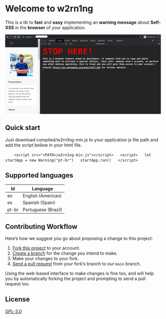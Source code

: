 # Welcome to w2rn1ng
This is a lib to **fast** and **easy** implementing an **warning message** about **Self-XSS** in the **browser** of your application.

![Alt text](documentation/how_works.png?raw=true "Working")

## Quick start
Just download compiled/w2rn1ng-min.js to your application js file path and add the script bellow in your html file.

`    <script src="<PATH>/w2rn1ng-min.js"></script>  
    <script>  
      let startApp = new Warning("pt-br")  
      startApp.run()  
    </script>`

## Supported languages
| Id| Language|
|--|--|
| en | English (American) |
| es | Spanish (Spain)|
| pt-br | Portuguese (Brazil)

## Contributing Workflow
Here’s how we suggest you go about proposing a change to this project:

1.  [Fork this project](https://help.github.com/articles/fork-a-repo/)  to your account.
2.  [Create a branch](https://help.github.com/articles/creating-and-deleting-branches-within-your-repository)  for the change you intend to make.
3.  Make your changes to your fork.
4.  [Send a pull request](https://help.github.com/articles/using-pull-requests/)  from your fork’s branch to our  `main`  branch.

Using the web-based interface to make changes is fine too, and will help you by automatically forking the project and prompting to send a pull request too.

## License
[GPL-3.0](https://www.gnu.org/licenses/gpl-3.0.en.html)
